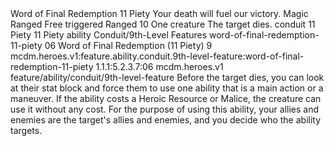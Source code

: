 <ability>
  <name>Word of Final Redemption</name>
  <cost>11 Piety</cost>
  <flavor>Your death will fuel our victory.</flavor>
  <keywords>
    <keyword>Magic</keyword>
    <keyword>Ranged</keyword>
  </keywords>
  <type>Free triggered</type>
  <distance>Ranged 10</distance>
  <target>One creature</target>
  <trigger>The target dies.</trigger>
  <metadata>
    <class>conduit</class>
    <cost>11 Piety</cost>
    <cost_amount>11</cost_amount>
    <cost_resource>Piety</cost_resource>
    <feature_type>ability</feature_type>
    <file_dpath>Conduit/9th-Level Features</file_dpath>
    <item_id>word-of-final-redemption-11-piety</item_id>
    <item_index>06</item_index>
    <item_name>Word of Final Redemption (11 Piety)</item_name>
    <level>9</level>
    <scc>mcdm.heroes.v1:feature.ability.conduit.9th-level-feature:word-of-final-redemption-11-piety</scc>
    <scdc>1.1.1:5.2.3.7:06</scdc>
    <source>mcdm.heroes.v1</source>
    <type>feature/ability/conduit/9th-level-feature</type>
  </metadata>
  <effects>
    <effect type="mundane">Before the target dies, you can look at their stat block and force them to use one ability that is a main action or a maneuver. If the ability costs a Heroic Resource or Malice, the creature can use it without any cost. For the purpose of using this ability, your allies and enemies are the target&apos;s allies and enemies, and you decide who the ability targets.</effect>
  </effects>
</ability>
